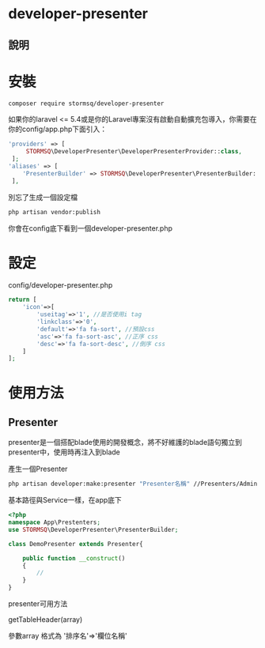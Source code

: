 # developer-presenter

## 說明



# 安裝

```bash
composer require stormsq/developer-presenter
```

如果你的laravel <= 5.4或是你的Laravel專案沒有啟動自動擴充包導入，你需要在你的config/app.php下面引入：

```php
'providers' => [
     STORMSQ\DeveloperPresenter\DeveloperPresenterProvider::class,
 ];
'aliases' => [
    'PresenterBuilder' => STORMSQ\DeveloperPresenter\PresenterBuilder::class,
 ],
```

別忘了生成一個設定檔

```bash
php artisan vendor:publish
```

你會在config底下看到一個developer-presenter.php

# 設定

config/developer-presenter.php

```php
return [
    'icon'=>[
        'useitag'=>'1', //是否使用i tag
        'linkclass'=>'0',
        'default'=>'fa fa-sort', //預設css
        'asc'=>'fa fa-sort-asc', //正序 css
        'desc'=>'fa fa-sort-desc', //倒序 css
    ]          
];

```



# 使用方法



## Presenter

presenter是一個搭配blade使用的開發概念，將不好維護的blade語句獨立到presenter中，使用時再注入到blade

產生一個Presenter

```bash
php artisan developer:make:presenter "Presenter名稱" //Presenters/Admin/DemoPresenter
```

基本路徑與Service一樣，在app底下

```php
<?php
namespace App\Prestenters;
use STORMSQ\DeveloperPresenter\PresenterBuilder;

class DemoPresenter extends Presenter{

    public function __construct()
    {
        //
    }
}
```

presenter可用方法

getTableHeader(array)

參數array 格式為 '排序名'=>'欄位名稱'